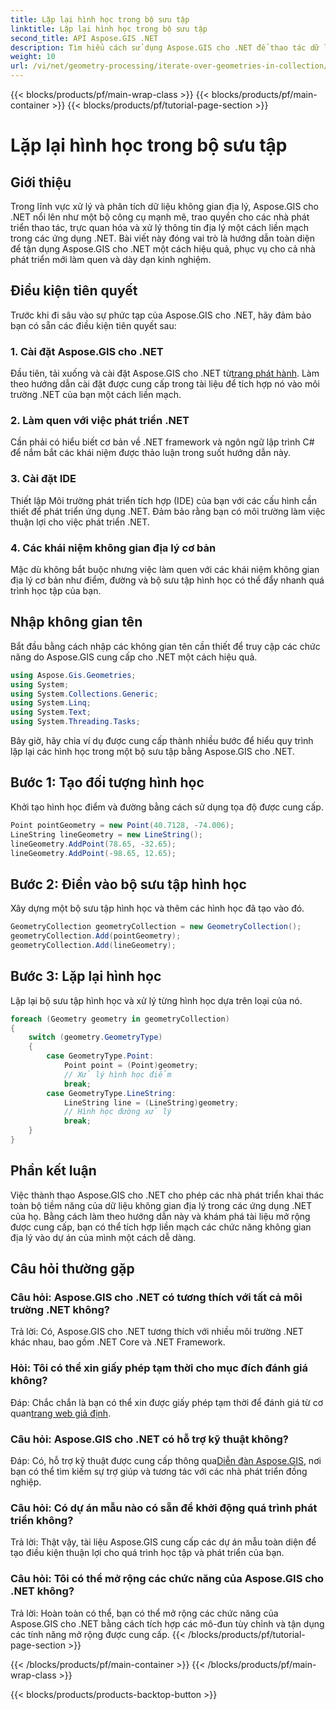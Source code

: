 ```yaml
---
title: Lặp lại hình học trong bộ sưu tập
linktitle: Lặp lại hình học trong bộ sưu tập
second_title: API Aspose.GIS .NET
description: Tìm hiểu cách sử dụng Aspose.GIS cho .NET để thao tác dữ liệu không gian địa lý một cách liền mạch trong các ứng dụng .NET của bạn.
weight: 10
url: /vi/net/geometry-processing/iterate-over-geometries-in-collection/
---
```


{{< blocks/products/pf/main-wrap-class >}}
{{< blocks/products/pf/main-container >}}
{{< blocks/products/pf/tutorial-page-section >}}

# Lặp lại hình học trong bộ sưu tập

## Giới thiệu
Trong lĩnh vực xử lý và phân tích dữ liệu không gian địa lý, Aspose.GIS cho .NET nổi lên như một bộ công cụ mạnh mẽ, trao quyền cho các nhà phát triển thao tác, trực quan hóa và xử lý thông tin địa lý một cách liền mạch trong các ứng dụng .NET. Bài viết này đóng vai trò là hướng dẫn toàn diện để tận dụng Aspose.GIS cho .NET một cách hiệu quả, phục vụ cho cả nhà phát triển mới làm quen và dày dạn kinh nghiệm.
## Điều kiện tiên quyết
Trước khi đi sâu vào sự phức tạp của Aspose.GIS cho .NET, hãy đảm bảo bạn có sẵn các điều kiện tiên quyết sau:
### 1. Cài đặt Aspose.GIS cho .NET
 Đầu tiên, tải xuống và cài đặt Aspose.GIS cho .NET từ[trang phát hành](https://releases.aspose.com/gis/net/). Làm theo hướng dẫn cài đặt được cung cấp trong tài liệu để tích hợp nó vào môi trường .NET của bạn một cách liền mạch.
### 2. Làm quen với việc phát triển .NET
Cần phải có hiểu biết cơ bản về .NET framework và ngôn ngữ lập trình C# để nắm bắt các khái niệm được thảo luận trong suốt hướng dẫn này.
### 3. Cài đặt IDE
Thiết lập Môi trường phát triển tích hợp (IDE) của bạn với các cấu hình cần thiết để phát triển ứng dụng .NET. Đảm bảo rằng bạn có môi trường làm việc thuận lợi cho việc phát triển .NET.
### 4. Các khái niệm không gian địa lý cơ bản
Mặc dù không bắt buộc nhưng việc làm quen với các khái niệm không gian địa lý cơ bản như điểm, đường và bộ sưu tập hình học có thể đẩy nhanh quá trình học tập của bạn.

## Nhập không gian tên
Bắt đầu bằng cách nhập các không gian tên cần thiết để truy cập các chức năng do Aspose.GIS cung cấp cho .NET một cách hiệu quả.

```csharp
using Aspose.Gis.Geometries;
using System;
using System.Collections.Generic;
using System.Linq;
using System.Text;
using System.Threading.Tasks;
```


Bây giờ, hãy chia ví dụ được cung cấp thành nhiều bước để hiểu quy trình lặp lại các hình học trong một bộ sưu tập bằng Aspose.GIS cho .NET.
## Bước 1: Tạo đối tượng hình học
Khởi tạo hình học điểm và đường bằng cách sử dụng tọa độ được cung cấp.
```csharp
Point pointGeometry = new Point(40.7128, -74.006);
LineString lineGeometry = new LineString();
lineGeometry.AddPoint(78.65, -32.65);
lineGeometry.AddPoint(-98.65, 12.65);
```
## Bước 2: Điền vào bộ sưu tập hình học
Xây dựng một bộ sưu tập hình học và thêm các hình học đã tạo vào đó.
```csharp
GeometryCollection geometryCollection = new GeometryCollection();
geometryCollection.Add(pointGeometry);
geometryCollection.Add(lineGeometry);
```
## Bước 3: Lặp lại hình học
Lặp lại bộ sưu tập hình học và xử lý từng hình học dựa trên loại của nó.
```csharp
foreach (Geometry geometry in geometryCollection)
{
    switch (geometry.GeometryType)
    {
        case GeometryType.Point:
            Point point = (Point)geometry;
            // Xử lý hình học điểm
            break;
        case GeometryType.LineString:
            LineString line = (LineString)geometry;
            // Hình học đường xử lý
            break;
    }
}
```

## Phần kết luận
Việc thành thạo Aspose.GIS cho .NET cho phép các nhà phát triển khai thác toàn bộ tiềm năng của dữ liệu không gian địa lý trong các ứng dụng .NET của họ. Bằng cách làm theo hướng dẫn này và khám phá tài liệu mở rộng được cung cấp, bạn có thể tích hợp liền mạch các chức năng không gian địa lý vào dự án của mình một cách dễ dàng.
## Câu hỏi thường gặp
### Câu hỏi: Aspose.GIS cho .NET có tương thích với tất cả môi trường .NET không?
Trả lời: Có, Aspose.GIS cho .NET tương thích với nhiều môi trường .NET khác nhau, bao gồm .NET Core và .NET Framework.
### Hỏi: Tôi có thể xin giấy phép tạm thời cho mục đích đánh giá không?
 Đáp: Chắc chắn là bạn có thể xin được giấy phép tạm thời để đánh giá từ cơ quan[trang web giả định](https://purchase.aspose.com/temporary-license/).
### Câu hỏi: Aspose.GIS cho .NET có hỗ trợ kỹ thuật không?
 Đáp: Có, hỗ trợ kỹ thuật được cung cấp thông qua[Diễn đàn Aspose.GIS](https://forum.aspose.com/c/gis/33), nơi bạn có thể tìm kiếm sự trợ giúp và tương tác với các nhà phát triển đồng nghiệp.
### Câu hỏi: Có dự án mẫu nào có sẵn để khởi động quá trình phát triển không?
Trả lời: Thật vậy, tài liệu Aspose.GIS cung cấp các dự án mẫu toàn diện để tạo điều kiện thuận lợi cho quá trình học tập và phát triển của bạn.
### Câu hỏi: Tôi có thể mở rộng các chức năng của Aspose.GIS cho .NET không?
Trả lời: Hoàn toàn có thể, bạn có thể mở rộng các chức năng của Aspose.GIS cho .NET bằng cách tích hợp các mô-đun tùy chỉnh và tận dụng các tính năng mở rộng được cung cấp.
{{< /blocks/products/pf/tutorial-page-section >}}

{{< /blocks/products/pf/main-container >}}
{{< /blocks/products/pf/main-wrap-class >}}

{{< blocks/products/products-backtop-button >}}
